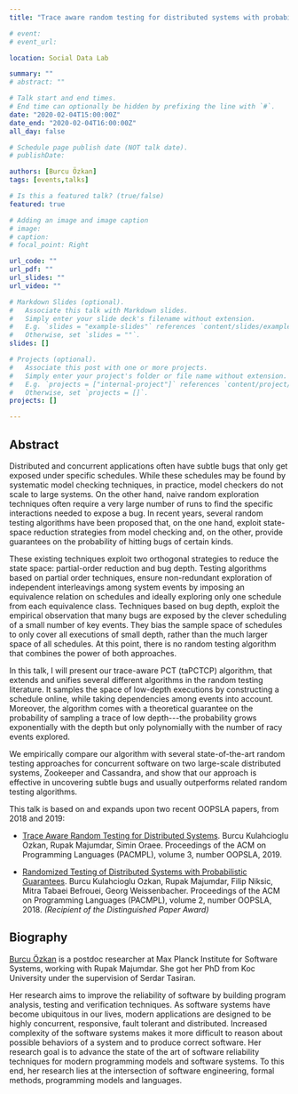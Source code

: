 ```yaml
---
title: "Trace aware random testing for distributed systems with probabilistic guarantees"

# event: 
# event_url: 

location: Social Data Lab

summary: ""
# abstract: ""

# Talk start and end times.
# End time can optionally be hidden by prefixing the line with `#`.
date: "2020-02-04T15:00:00Z"
date_end: "2020-02-04T16:00:00Z"
all_day: false

# Schedule page publish date (NOT talk date).
# publishDate:

authors: [Burcu Özkan]
tags: [events,talks]

# Is this a featured talk? (true/false)
featured: true

# Adding an image and image caption
# image:
# caption: 
# focal_point: Right

url_code: ""
url_pdf: ""
url_slides: ""
url_video: ""

# Markdown Slides (optional).
#   Associate this talk with Markdown slides.
#   Simply enter your slide deck's filename without extension.
#   E.g. `slides = "example-slides"` references `content/slides/example-slides.md`.
#   Otherwise, set `slides = ""`.
slides: []

# Projects (optional).
#   Associate this post with one or more projects.
#   Simply enter your project's folder or file name without extension.
#   E.g. `projects = ["internal-project"]` references `content/project/deep-learning/index.md`.
#   Otherwise, set `projects = []`.
projects: []

---
```



## Abstract

Distributed and concurrent applications often have subtle bugs that only get exposed under specific schedules. While these schedules may be found by systematic model checking techniques, in practice, model checkers do not scale to large systems. On the other hand, naive random exploration techniques often require a very large number of runs to find the specific interactions needed to expose a bug. In recent years, several random testing algorithms have been proposed that, on the one hand, exploit state-space reduction strategies from model checking and, on the other, provide guarantees on the probability of hitting bugs of certain kinds.

These existing techniques exploit two orthogonal strategies to reduce the state space: partial-order reduction and bug depth. Testing algorithms based on partial order techniques, ensure non-redundant exploration of independent interleavings among system events by imposing an equivalence relation on schedules and ideally exploring only one schedule from each equivalence class. Techniques based on bug depth, exploit the empirical observation that many bugs are exposed by the clever scheduling of a small number of key events. They bias the sample space of schedules to only cover all executions of small depth, rather than the much larger space of all schedules. At this point, there is no random testing algorithm that combines the power of both approaches.

In this talk, I will present our trace-aware PCT (taPCTCP) algorithm, that extends and unifies several different algorithms in the random testing literature. It samples the space of low-depth executions by constructing a schedule online, while taking dependencies among events into account. Moreover, the algorithm comes with a theoretical guarantee on the probability of sampling a trace of low depth---the probability grows exponentially with the depth but only polynomially with the number of racy events explored.

We empirically compare our algorithm with several state-of-the-art random testing approaches for concurrent software on two large-scale distributed systems, Zookeeper and Cassandra, and show that our approach is effective in uncovering subtle bugs and usually outperforms related random testing algorithms.

This talk is based on and expands upon two recent OOPSLA papers, from 2018 and 2019:

- [Trace Aware Random Testing for Distributed Systems](https://people.mpi-sws.org/~burcu/files/oopsla19.pdf). Burcu Kulahcioglu Ozkan, Rupak Majumdar, Simin Oraee. Proceedings of the ACM on Programming Languages (PACMPL), volume 3, number OOPSLA, 2019.

- [Randomized Testing of Distributed Systems with Probabilistic Guarantees](https://dl.acm.org/citation.cfm?id=3276530). Burcu Kulahcioglu Ozkan, Rupak Majumdar, Filip Niksic, Mitra Tabaei Befrouei, Georg Weissenbacher. Proceedings of the ACM on Programming Languages (PACMPL), volume 2, number OOPSLA, 2018. _(Recipient of the Distinguished Paper Award)_


## Biography

[Burcu Özkan][burcu] is a postdoc researcher at Max Planck Institute for Software Systems, working with Rupak Majumdar. She got her PhD from Koc University under the supervision of Serdar Tasiran.

Her research aims to improve the reliability of software by building program analysis, testing and verification techniques. As software systems have become ubiquitous in our lives, modern applications are designed to be highly concurrent, responsive, fault tolerant and distributed. Increased complexity of the software systems makes it more difficult to reason about possible behaviors of a system and to produce correct software. Her research goal is to advance the state of the art of software reliability techniques for modern programming models and software systems. To this end, her research lies at the intersection of software engineering, formal methods, programming models and languages.

[burcu]: https://people.mpi-sws.org/~burcu/


